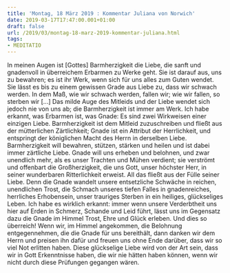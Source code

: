 ```yaml
---
title: 'Montag, 18 März 2019 : Kommentar Juliana von Norwich'
date: 2019-03-17T17:47:00.001+01:00
draft: false
url: /2019/03/montag-18-marz-2019-kommentar-juliana.html
tags: 
- MEDITATIO
---
```


In meinen Augen ist \[Gottes\] Barmherzigkeit die Liebe, die sanft und gnadenvoll in überreichem Erbarmen zu Werke geht. Sie ist darauf aus, uns zu bewahren; es ist ihr Werk, wenn sich für uns alles zum Guten wendet. Sie lässt es bis zu einem gewissen Grade aus Liebe zu, dass wir schwach werden. In dem Maß, wie wir schwach werden, fallen wir; wie wir fallen, so sterben wir \[...\] Das milde Auge des Mitleids und der Liebe wendet sich jedoch nie von uns ab; die Barmherzigkeit ist immer am Werk. Ich habe erkannt, was Erbarmen ist, was Gnade: Es sind zwei Wirkweisen einer einzigen Liebe. Barmherzigkeit ist dem Mitleid zuzuschreiben und fließt aus der mütterlichen Zärtlichkeit; Gnade ist ein Attribut der Herrlichkeit, und entspringt der königlichen Macht des Herrn in derselben Liebe. Barmherzigkeit will bewahren, stützen, stärken und heilen und ist dabei immer zärtliche Liebe. Gnade will uns erheben und belohnen, und zwar unendlich mehr, als es unser Trachten und Mühen verdient; sie verströmt und offenbart die Großherzigkeit, die uns Gott, unser höchster Herr, in seiner wunderbaren Ritterlichkeit erweist. All das fließt aus der Fülle seiner Liebe. Denn die Gnade wandelt unsere entsetzliche Schwäche in reichen, unendlichen Trost, die Schmach unseres tiefen Falles in gnadenreiches, herrliches Erhobensein, unser trauriges Sterben in ein heiliges, glückseliges Leben. Ich habe es wirklich erkannt: immer wenn unsere Verderbtheit uns hier auf Erden in Schmerz, Schande und Leid führt, lässt uns im Gegensatz dazu die Gnade im Himmel Trost, Ehre und Glück erleben. Und dies so überreich! Wenn wir, im Himmel angekommen, die Belohnung entgegennehmen, die die Gnade für uns bereithält, dann danken wir dem Herrn und preisen ihn dafür und freuen uns ohne Ende darüber, dass wir so viel Not erlitten haben. Diese glückselige Liebe wird von der Art sein, dass wir in Gott Erkenntnisse haben, die wir nie hätten haben können, wenn wir nicht durch diese Prüfungen gegangen wären.